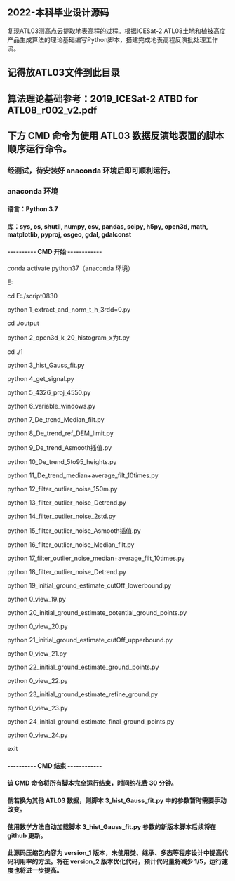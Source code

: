 ## 2022-本科毕业设计源码
复现ATL03测高点云提取地表高程的过程。根据ICESat-2 ATL08土地和植被高度产品生成算法的理论基础编写Python脚本，搭建完成地表高程反演批处理工作流。

## 记得放ATL03文件到此目录


## 算法理论基础参考：2019_ICESat-2 ATBD for ATL08_r002_v2.pdf


## 下方 CMD 命令为使用 ATL03 数据反演地表面的脚本顺序运行命令。
### 经测试，待安装好 anaconda 环境后即可顺利运行。

### anaconda 环境
#### 语言：Python 3.7
#### 库：sys, os, shutil, numpy, csv, pandas, scipy, h5py, open3d, math, matplotlib, pyproj,  osgeo, gdal, gdalconst

#### ---------- CMD 开始 ------------
conda activate python37（anaconda 环境）

E:

cd E:./script0830

python 1_extract_and_norm_t_h_3rdd=0.py

cd ./output

python 2_open3d_k_20_histogram_x为t.py

cd ./1

python 3_hist_Gauss_fit.py

python 4_get_signal.py

python 5_4326_proj_4550.py

python 6_variable_windows.py

python 7_De_trend_Median_filt.py

python 8_De_trend_ref_DEM_limit.py

python 9_De_trend_Asmooth插值.py

python 10_De_trend_5to95_heights.py

python 11_De_trend_median+average_filt_10times.py

python 12_filter_outlier_noise_150m.py

python 13_filter_outlier_noise_Detrend.py

python 14_filter_outlier_noise_2std.py

python 15_filter_outlier_noise_Asmooth插值.py

python 16_filter_outlier_noise_Median_filt.py

python 17_filter_outlier_noise_median+average_filt_10times.py

python 18_filter_outlier_noise_Detrend.py

python 19_initial_ground_estimate_cutOff_lowerbound.py

python 0_view_19.py

python 20_initial_ground_estimate_potential_ground_points.py

python 0_view_20.py

python 21_initial_ground_estimate_cutOff_upperbound.py

python 0_view_21.py

python 22_initial_ground_estimate_ground_points.py

python 0_view_22.py

python 23_initial_ground_estimate_refine_ground.py

python 0_view_23.py

python 24_initial_ground_estimate_final_ground_points.py

python 0_view_24.py

exit
#### ---------- CMD 结束 ------------

#### 该 CMD 命令将所有脚本完全运行结束，时间约花费 30 分钟。
#### 倘若换为其他 ATL03 数据，则脚本 3_hist_Gauss_fit.py 中的参数暂时需要手动改变。
#### 使用数学方法自动加载脚本 3_hist_Gauss_fit.py 参数的新版本脚本后续将在 github 更新。

#### 此源码压缩包内容为 version_1 版本，未使用类、继承、多态等程序设计中提高代码利用率的方法。将在 version_2 版本优化代码，预计代码量将减少 1/5，运行速度也将进一步提高。
